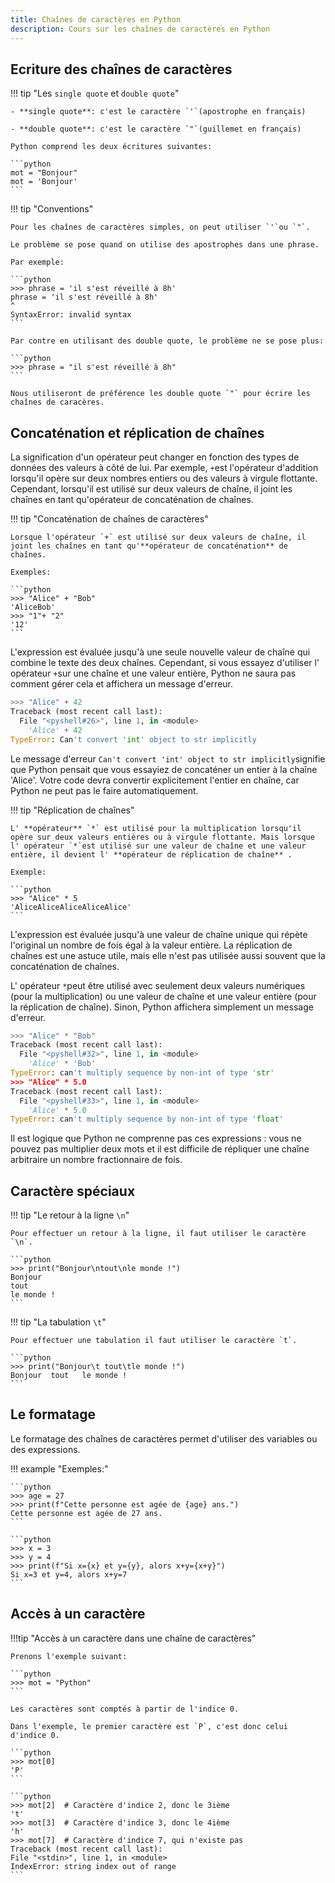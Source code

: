 ```yaml
---
title: Chaînes de caractères en Python
description: Cours sur les chaînes de caractères en Python
---
```


## Ecriture des chaînes de caractères

!!! tip "Les `single quote` et `double quote`"

    - **single quote**: c'est le caractère `'`(apostrophe en français)

    - **double quote**: c'est le caractère `"`(guillemet en français)

    Python comprend les deux écritures suivantes:

    ```python
    mot = "Bonjour"
    mot = 'Bonjour'
    ```

!!! tip "Conventions"

    Pour les chaînes de caractères simples, on peut utiliser `'`ou `"`.

    Le problème se pose quand on utilise des apostrophes dans une phrase.

    Par exemple:

    ```python
    >>> phrase = 'il s'est réveillé à 8h'
    phrase = 'il s'est réveillé à 8h'
    ^
    SyntaxError: invalid syntax
    ```

    Par contre en utilisant des double quote, le problème ne se pose plus:

    ```python
    >>> phrase = "il s'est réveillé à 8h"
    ```

    Nous utiliseront de préférence les double quote `"` pour écrire les chaînes de caracères.

## Concaténation et réplication de chaînes

La signification d'un opérateur peut changer en fonction des types de données des valeurs à côté de lui. Par exemple, `+`est l'opérateur d'addition lorsqu'il opère sur deux nombres entiers ou des valeurs à virgule flottante. Cependant, lorsqu'il est utilisé sur deux valeurs de chaîne, il joint les chaînes en tant qu'opérateur de concaténation de chaînes.

!!! tip "Concaténation de chaînes de caractères"

    Lorsque l'opérateur `+` est utilisé sur deux valeurs de chaîne, il joint les chaînes en tant qu'**opérateur de concaténation** de chaînes.

    Exemples:

    ```python
    >>> "Alice" + "Bob"
    'AliceBob'
    >>> "1"+ "2"
    '12'
    ```

L'expression est évaluée jusqu'à une seule nouvelle valeur de chaîne qui combine le texte des deux chaînes. Cependant, si vous essayez d'utiliser l' opérateur `+`sur une chaîne et une valeur entière, Python ne saura pas comment gérer cela et affichera un message d'erreur.

```python
>>> "Alice" + 42
Traceback (most recent call last):
  File "<pyshell#26>", line 1, in <module>
    'Alice' + 42
TypeError: Can't convert 'int' object to str implicitly
```

Le message d'erreur `Can't convert 'int' object to str implicitly`signifie que Python pensait que vous essayiez de concaténer un entier à la chaîne 'Alice'. Votre code devra convertir explicitement l'entier en chaîne, car Python ne peut pas le faire automatiquement.

!!! tip "Réplication de chaînes"

    L' **opérateur** `*` est utilisé pour la multiplication lorsqu'il opère sur deux valeurs entières ou à virgule flottante. Mais lorsque l' opérateur `*`est utilisé sur une valeur de chaîne et une valeur entière, il devient l' **opérateur de réplication de chaîne** .

    Exemple:

    ```python
    >>> "Alice" * 5
    'AliceAliceAliceAliceAlice'
    ```

L'expression est évaluée jusqu'à une valeur de chaîne unique qui répète l'original un nombre de fois égal à la valeur entière. La réplication de chaînes est une astuce utile, mais elle n'est pas utilisée aussi souvent que la concaténation de chaînes.

L' opérateur `*`peut être utilisé avec seulement deux valeurs numériques (pour la multiplication) ou une valeur de chaîne et une valeur entière (pour la réplication de chaîne). Sinon, Python affichera simplement un message d'erreur.

```python
>>> "Alice" * "Bob"
Traceback (most recent call last):
  File "<pyshell#32>", line 1, in <module>
    'Alice' * 'Bob'
TypeError: can't multiply sequence by non-int of type 'str'
>>> "Alice" * 5.0
Traceback (most recent call last):
  File "<pyshell#33>", line 1, in <module>
    'Alice' * 5.0
TypeError: can't multiply sequence by non-int of type 'float'
```

Il est logique que Python ne comprenne pas ces expressions : vous ne pouvez pas multiplier deux mots et il est difficile de répliquer une chaîne arbitraire un nombre fractionnaire de fois.

## Caractère spéciaux

!!! tip "Le retour à la ligne `\n`"

    Pour effectuer un retour à la ligne, il faut utiliser le caractère `\n`.

    ```python
    >>> print("Bonjour\ntout\nle monde !")
    Bonjour
    tout
    le monde !
    ```

!!! tip "La tabulation `\t`"

    Pour effectuer une tabulation il faut utiliser le caractère `t`.

    ```python
    >>> print("Bonjour\t tout\tle monde !")
    Bonjour	 tout	le monde !
    ```

## Le formatage

Le formatage des chaînes de caractères permet d'utiliser des variables ou des expressions.

!!! example "Exemples:"

    ```python
    >>> age = 27
    >>> print(f"Cette personne est agée de {age} ans.")
    Cette personne est agée de 27 ans.
    ```

    ```python
    >>> x = 3
    >>> y = 4
    >>> print(f"Si x={x} et y={y}, alors x+y={x+y}")
    Si x=3 et y=4, alors x+y=7
    ```

## Accès à un caractère

!!!tip "Accès à un caractère dans une chaîne de caractères"

    Prenons l'exemple suivant:

    ```python
    >>> mot = "Python"
    ```

    Les caractères sont comptés à partir de l'indice 0.

    Dans l'exemple, le premier caractère est `P`, c'est donc celui d'indice 0.

    ```python
    >>> mot[0]
    'P'
    ```

    ```python
    >>> mot[2]  # Caractère d'indice 2, donc le 3ième
    't'
    >>> mot[3]  # Caractère d'indice 3, donc le 4ième
    'h'
    >>> mot[7]  # Caractère d'indice 7, qui n'existe pas
    Traceback (most recent call last):
    File "<stdin>", line 1, in <module>
    IndexError: string index out of range
    ```
